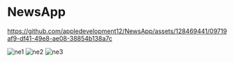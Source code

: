 # NewsApp

https://github.com/appledevelopment12/NewsApp/assets/128469441/09719af9-df41-49e8-ae08-38854b138a7c

![ne1](https://github.com/appledevelopment12/NewsApp/assets/128469441/c4d5ea3c-180e-48ea-b5d1-5239f199e60d)
![ne2](https://github.com/appledevelopment12/NewsApp/assets/128469441/32a84b21-50ee-4a44-b767-bab1f481d7fb)
![ne3](https://github.com/appledevelopment12/NewsApp/assets/128469441/8c58a6d9-0b35-4c29-9dd1-27e8bc43b4b2)
